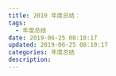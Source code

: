 ```yaml
---
title: 2019 年度总结：
tags:
  - 年度总结
date: 2019-06-25 08:10:17
updated: 2019-06-25 08:10:17
categories: 年度总结
description: 
---
```

